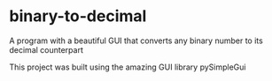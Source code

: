 # binary-to-decimal
A program with a beautiful GUI that converts any binary number to its decimal counterpart

This project was built using the amazing GUI library pySimpleGui
